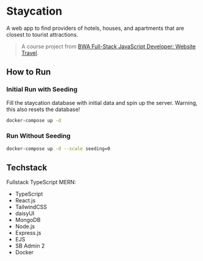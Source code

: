 # Staycation

A web app to find providers of hotels, houses, and apartments that are closest to tourist attractions.

> A course project from [BWA Full-Stack JavaScript Developer: Website Travel](https://www.buildwithangga.com/kelas/full-stack-javascript-developer-website-travel).

## How to Run

### Initial Run with Seeding

Fill the staycation database with initial data and spin up the server. Warning, this also resets the database!

```bash
docker-compose up -d
```
### Run Without Seeding

```bash
docker-compose up -d --scale seeding=0
```

## Techstack

Fullstack TypeScript MERN:

- TypeScript
- React.js
- TailwindCSS
- daisyUI
- MongoDB
- Node.js
- Express.js
- EJS
- SB Admin 2
- Docker

